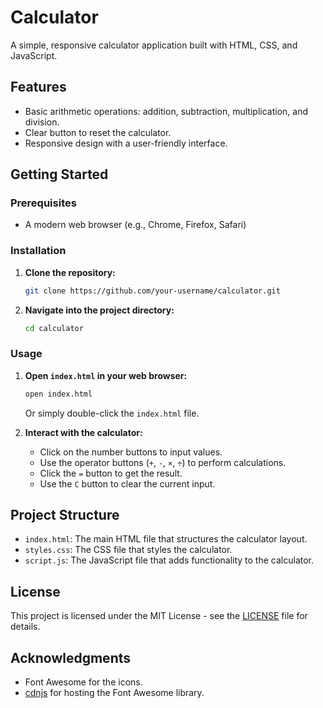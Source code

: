 # Calculator

A simple, responsive calculator application built with HTML, CSS, and JavaScript.

## Features

- Basic arithmetic operations: addition, subtraction, multiplication, and division.
- Clear button to reset the calculator.
- Responsive design with a user-friendly interface.

## Getting Started

### Prerequisites

- A modern web browser (e.g., Chrome, Firefox, Safari)

### Installation

1. **Clone the repository:**
   ```sh
   git clone https://github.com/your-username/calculator.git
   ```
2. **Navigate into the project directory:**
   ```sh
   cd calculator
   ```

### Usage

1. **Open `index.html` in your web browser:**
   ```sh
   open index.html
   ```
   Or simply double-click the `index.html` file.

2. **Interact with the calculator:**
   - Click on the number buttons to input values.
   - Use the operator buttons (`+`, `-`, `×`, `÷`) to perform calculations.
   - Click the `=` button to get the result.
   - Use the `C` button to clear the current input.

## Project Structure

- `index.html`: The main HTML file that structures the calculator layout.
- `styles.css`: The CSS file that styles the calculator.
- `script.js`: The JavaScript file that adds functionality to the calculator.

## License

This project is licensed under the MIT License - see the [LICENSE](LICENSE) file for details.

## Acknowledgments

- Font Awesome for the icons.
- [cdnjs](https://cdnjs.com/) for hosting the Font Awesome library.
